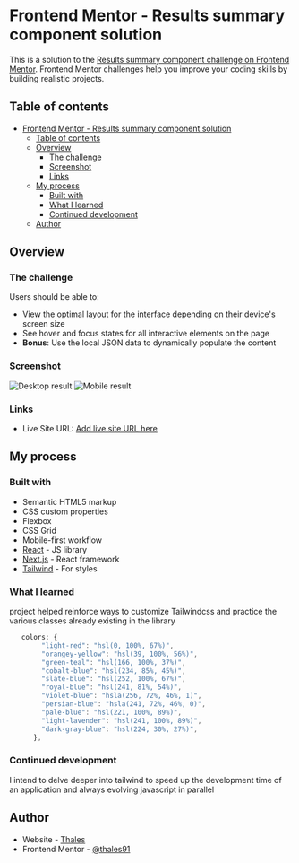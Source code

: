 # Frontend Mentor - Results summary component solution

This is a solution to the [Results summary component challenge on Frontend Mentor](https://www.frontendmentor.io/challenges/results-summary-component-CE_K6s0maV). Frontend Mentor challenges help you improve your coding skills by building realistic projects. 

## Table of contents

- [Frontend Mentor - Results summary component solution](#frontend-mentor---results-summary-component-solution)
  - [Table of contents](#table-of-contents)
  - [Overview](#overview)
    - [The challenge](#the-challenge)
    - [Screenshot](#screenshot)
    - [Links](#links)
  - [My process](#my-process)
    - [Built with](#built-with)
    - [What I learned](#what-i-learned)
    - [Continued development](#continued-development)
  - [Author](#author)
## Overview

### The challenge

Users should be able to:

- View the optimal layout for the interface depending on their device's screen size
- See hover and focus states for all interactive elements on the page
- **Bonus**: Use the local JSON data to dynamically populate the content

### Screenshot

![Desktop result](.screenshot/Desktop.png)
![Mobile result](.screenshot/Mobile.png)

### Links

- Live Site URL: [Add live site URL here](https://challange-junior.vercel.app/)

## My process

### Built with

- Semantic HTML5 markup
- CSS custom properties
- Flexbox
- CSS Grid
- Mobile-first workflow
- [React](https://reactjs.org/) - JS library
- [Next.js](https://nextjs.org/) - React framework
- [Tailwind](https://tailwindcss.com//) - For styles


### What I learned


project helped reinforce ways to customize Tailwindcss and practice the various classes already existing in the library

```js
   colors: {
        "light-red": "hsl(0, 100%, 67%)",
        "orangey-yellow": "hsl(39, 100%, 56%)",
        "green-teal": "hsl(166, 100%, 37%)",
        "cobalt-blue": "hsl(234, 85%, 45%)",
        "slate-blue": "hsl(252, 100%, 67%)",
        "royal-blue": "hsl(241, 81%, 54%)",
        "violet-blue": "hsla(256, 72%, 46%, 1)",
        "persian-blue": "hsla(241, 72%, 46%, 0)",
        "pale-blue": "hsl(221, 100%, 89%)",
        "light-lavender": "hsl(241, 100%, 89%)",
        "dark-gray-blue": "hsl(224, 30%, 27%)",
      },
```


### Continued development

I intend to delve deeper into tailwind to speed up the development time of an application and always evolving javascript in parallel

## Author

- Website - [Thales](https://thalesdesouzafonseca.com.br/)
- Frontend Mentor - [@thales91](https://www.frontendmentor.io/profile/thales91)


